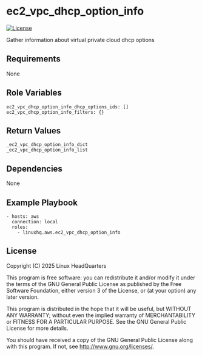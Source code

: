 # ec2\_vpc\_dhcp\_option\_info

[![License](https://img.shields.io/badge/license-GPLv3-lightgreen)](https://www.gnu.org/licenses/gpl-3.0.en.html#license-text)

Gather information about virtual private cloud dhcp options

## Requirements

None

## Role Variables

    ec2_vpc_dhcp_option_info_dhcp_options_ids: []
    ec2_vpc_dhcp_option_info_filters: {}

## Return Values

    _ec2_vpc_dhcp_option_info_dict
    _ec2_vpc_dhcp_option_info_list

## Dependencies

None

## Example Playbook

    - hosts: aws
      connection: local
      roles:
        - linuxhq.aws.ec2_vpc_dhcp_option_info

## License

Copyright (C) 2025 Linux HeadQuarters

This program is free software: you can redistribute it and/or modify
it under the terms of the GNU General Public License as published by
the Free Software Foundation, either version 3 of the License, or
(at your option) any later version.

This program is distributed in the hope that it will be useful,
but WITHOUT ANY WARRANTY; without even the implied warranty of
MERCHANTABILITY or FITNESS FOR A PARTICULAR PURPOSE. See the
GNU General Public License for more details.

You should have received a copy of the GNU General Public License
along with this program. If not, see <http://www.gnu.org/licenses/>.
